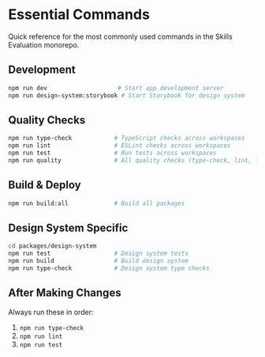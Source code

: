 # Essential Commands

Quick reference for the most commonly used commands in the Skills Evaluation monorepo.

## Development

```bash
npm run dev                    # Start app development server
npm run design-system:storybook # Start Storybook for design system
```

## Quality Checks

```bash
npm run type-check            # TypeScript checks across workspaces
npm run lint                  # ESLint checks across workspaces
npm run test                  # Run tests across workspaces
npm run quality               # All quality checks (type-check, lint, format)
```

## Build & Deploy

```bash
npm run build:all             # Build all packages
```

## Design System Specific

```bash
cd packages/design-system
npm run test                  # Design system tests
npm run build                 # Build design system
npm run type-check            # Design system type checks
```

## After Making Changes

Always run these in order:

1. `npm run type-check`
2. `npm run lint`
3. `npm run test`
